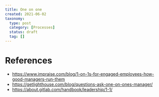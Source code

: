 ```yaml
---
title: One on one
created: 2021-06-02
taxonomy:
  type: post
  category: [Processes]
  status: draft
  tag: []
---
```


# References
* https://www.impraise.com/blog/1-on-1s-for-engaged-employees-how-good-managers-run-them
* https://getlighthouse.com/blog/questions-ask-one-on-ones-manager/
* https://about.gitlab.com/handbook/leadership/1-1/
